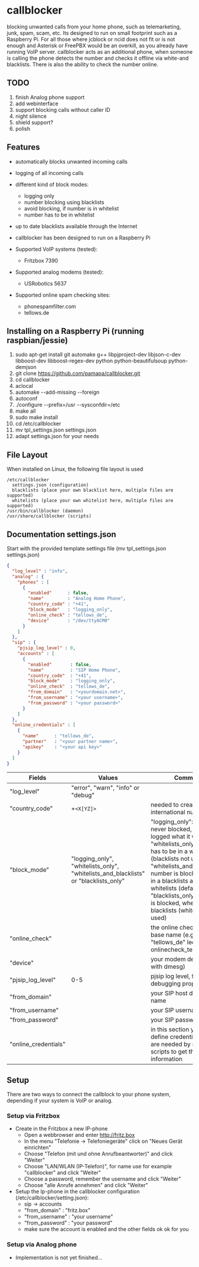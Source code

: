 # callblocker
blocking unwanted calls from your home phone, such as telemarketing, junk, spam, scam, etc. Its
designed to run on small footprint such as a Raspberry Pi. For all those where jcblock or ncid
does not fit or is not enough and Asterisk or FreePBX would be an overkill, as you already have
running VoIP server. callblocker acts as an additional phone, when someone is calling the phone detects the
number and checks it offline via white-and blacklists. There is also the ability to check the number online.

## TODO
1. finish Analog phone support
1. add webinterface
1. support blocking calls without caller ID
1. night silence
1. shield support?
1. polish

## Features
- automatically blocks unwanted incoming calls
- logging of all incoming calls
- different kind of block modes:
  - logging only
  - number blocking using blacklists
  - avoid blocking, if number is in whitelist
  - number has to be in whitelist
- up to date blacklists available through the Internet
- callblocker has been designed to run on a Raspberry Pi

- Supported VoIP systems (tested):
  - Fritzbox 7390
- Supported analog modems (tested):
  - USRobotics 5637
- Supported online spam checking sites:
  - phonespamfilter.com
  - tellows.de

## Installing on a Raspberry Pi (running raspbian/jessie)
1. sudo apt-get install git automake g++ libpjproject-dev libjson-c-dev libboost-dev libboost-regex-dev python python-beautifulsoup python-demjson
1. git clone https://github.com/pamapa/callblocker.git
1. cd callblocker
1. aclocal
1. automake --add-missing --foreign
1. autoconf
1. ./configure --prefix=/usr --sysconfdir=/etc
1. make all
1. sudo make install
1. cd /etc/callblocker
1. mv tpl_settings.json settings.json
1. adapt settings.json for your needs

## File Layout
When installed on Linux, the following file layout is used
```
/etc/callblocker
  settings.json (configuration)
  blacklists (place your own blacklist here, multiple files are supported)
  whitelists (place your own whitelist here, multiple files are supported)
/usr/bin/callblocker (daemon)
/usr/share/callblocker (scripts)
```

## Documentation settings.json
Start with the provided template settings file (mv tpl_settings.json settings.json)
```json
{ 
  "log_level" : "info",
  "analog" : {
    "phones" : [
      {
        "enabled"      : false,
        "name"         : "Analog Home Phone",
        "country_code" : "+41",
        "block_mode"   : "logging_only",
        "online_check" : "tellows_de",
        "device"       : "/dev/ttyACM0"
      }
    ]
  },
  "sip" : {
    "pjsip_log_level" : 0,
    "accounts" : [
      { 
        "enabled"       : false,
        "name"          : "SIP Home Phone",
        "country_code"  : "+41",
        "block_mode"    : "logging_only",
        "online_check"  : "tellows_de",
        "from_domain"   : "<yourdomain.net>",
        "from_username" : "<your username>",
        "from_password" : "<your password>"
      }
    ]
  },
  "online_credentials" : [
    {
      "name"      : "tellows_de",
      "partner"   : "<your partner name>",
      "apikey"    : "<your api key>"
    }
  ]
}
```
Fields               | Values | Comment
------               | ------ | -------
"log_level"          | "error", "warn", "info" or "debug" |
"country_code"       | +`<X[YZ]>` | needed to create international number
"block_mode"         | "logging_only", "whitelists_only", "whitelists_and_blacklists" or "blacklists_only" | "logging_only": number is never blocked, only logged what it would do. "whitelists_only": number has to be in a whitelists (blacklists not used). "whitelists_and_blacklists": number is blocked, when in a blacklists and NOT in a whitelists (default). "blacklists_only": number is blocked, when in a blacklists (whitelists not used)
"online_check"       | | the online check script base name (e.g. "tellows_de" leds to onlinecheck_tellows_de.py
"device"             | | your modem device (get it with dmesg)
"pjsip_log_level"    | 0-5 | pjsip log level, for debugging proposes
"from_domain"        | | your SIP host domain name
"from_username"      | | your SIP username
"from_password"      | | your SIP password
"online_credentials" | | in this section you can define credentials, which are needed by some scripts to get the online information

## Setup
There are two ways to connect the callblock to your phone system, depending if your system is VoIP or analog. 

### Setup via Fritzbox
- Create in the Fritzbox a new IP-phone
  - Open a webbrowser and enter http://fritz.box
  - In the menu "Telefonie -> Telefoniegeräte" click on "Neues Gerät einrichten"
  - Choose "Telefon (mit und ohne Anrufbeantworter)" and click "Weiter"
  - Choose "LAN/WLAN (IP-Telefon)", for name use for example "callblocker" and click "Weiter"
  - Choose a password, remember the username and click "Weiter"
  - Choose "alle Anrufe annehmen" and click "Weiter"
- Setup the Ip-phone in the callblocker configuration (/etc/callblocker/setting.json):
  - sip -> accounts
  - "from_domain"   : "fritz.box"
  - "from_username" : "your username"
  - "from_password" : "your password"
  - make sure the account is enabled and the other fields ok ok for you

### Setup via Analog phone
- Implementation is not yet finished...

